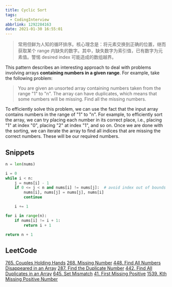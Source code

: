 ```yaml
---
title: Cyclic Sort
tags:
  - CodingInterview
abbrlink: 1292284163
date: 2021-01-30 16:55:01
---
```

> 常用但鲜为人知的循环排序。核心理念是：将元素交换到正确的位置，继而获取某个 range 内缺失的数字。其中，缺失数字为索引值，已有数字为元素值。警惕 desired index 可能造成的数组越界。

This pattern describes an interesting approach to deal with problems involving arrays **containing numbers in a given range**. For example, take the following problem:
> You are given an unsorted array containing numbers taken from the range "1" to "n". The array can have duplicates, which means that some numbers will be missing. Find all the missing numbers.

To efficiently solve this problem, we can use the fact that the input array contains numbers in the range of "1" to "n". For example, to efficiently sort the array, we can try placing each number in its correct place, i.e., placing "1" at index "0", placing "2" at index "1", and so on. Once we are done with the sorting, we can iterate the array to find all indices that are missing the correct numbers. These will be our required numbers.

## Snippets
```python
n = len(nums)

i = 0
while i < n:
    j = nums[i] - 1
    if 0 <= j < n and nums[i] != nums[j]:  # avoid index out of bounds
        nums[i], nums[j] = nums[j], nums[i]
        continue

    i += 1

for i in range(n):
    if nums[i] != i + 1:
        return i + 1

return n + 1
```

## LeetCode
[765. Couples Holding Hands](https://leetcode.com/problems/couples-holding-hands/)
[268. Missing Number](https://leetcode.com/problems/missing-number/)
[448. Find All Numbers Disappeared in an Array](https://leetcode.com/problems/find-all-numbers-disappeared-in-an-array/)
[287. Find the Duplicate Number](https://leetcode.com/problems/find-the-duplicate-number/)
[442. Find All Duplicates in an Array](https://leetcode.com/problems/find-all-duplicates-in-an-array/)
[645. Set Mismatch](https://leetcode.com/problems/set-mismatch/)
[41. First Missing Positive](https://leetcode.com/problems/first-missing-positive/)
[1539. Kth Missing Positive Number](https://leetcode.com/problems/kth-missing-positive-number/)
